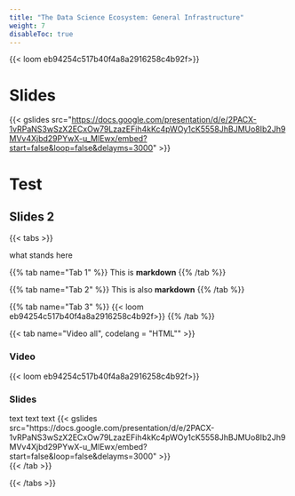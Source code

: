 ```yaml
---
title: "The Data Science Ecosystem: General Infrastructure"
weight: 7
disableToc: true
---
```


{{< loom eb94254c517b40f4a8a2916258c4b92f>}}

# Slides

{{< gslides src="https://docs.google.com/presentation/d/e/2PACX-1vRPaNS3wSzX2ECxOw79LzazEFih4kKc4pWOy1cK5558JhBJMUo8Ib2Jh9MVv4Xjbd29PYwX-u_MlEwx/embed?start=false&loop=false&delayms=3000" >}}



# Test

## Slides 2

{{< tabs >}}

what stands here

{{% tab name="Tab 1" %}}
This is **markdown**
{{% /tab %}}

{{% tab name="Tab 2" %}}
This is also **markdown**
{{% /tab %}}

{{% tab name="Tab 3" %}}
{{< loom eb94254c517b40f4a8a2916258c4b92f>}}
{{% /tab %}}

{{< tab name="Video all", codelang = "HTML"" >}}
<div>
  <h3>Video</h3>
  {{< loom eb94254c517b40f4a8a2916258c4b92f>}}
  <h3>Slides</h3>
  text text text
	{{< gslides src="https://docs.google.com/presentation/d/e/2PACX-1vRPaNS3wSzX2ECxOw79LzazEFih4kKc4pWOy1cK5558JhBJMUo8Ib2Jh9MVv4Xjbd29PYwX-u_MlEwx/embed?start=false&loop=false&delayms=3000" >}}
</div>
{{< /tab >}}

{{< /tabs >}}




<!---
[here](https://docs.google.com/presentation/d/e/2PACX-1vSIXw3wM5oiQ-7A2PUUaXk4w5bo0QM8zQCzcaGxDCW5V_F4PYIB8_wcuyn0qv2IZYH24II4-Ozo8F7d/embed?start=false&loop=false&delayms=3000)
https://docs.google.com/presentation/d/e/2PACX-1vQExSl-gRPoA9hC6qXuqrjwiQVHAanDieZN_5GpV2Lw9cuxjsVFEN_wkTThqpQwZ36vJz4zwmTvV7cC/embed?start=false&loop=false&delayms=3000 

{{< gslides src="https://docs.google.com/presentation/d/e/2PACX-1vSIXw3wM5oiQ-7A2PUUaXk4w5bo0QM8zQCzcaGxDCW5V_F4PYIB8_wcuyn0qv2IZYH24II4-Ozo8F7d/embed?start=false&loop=false&delayms=3000" >}}s

-->